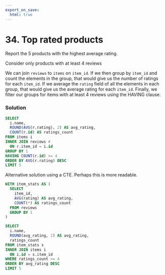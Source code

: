 ```yaml
---
export_on_save:
  html: true
---
```


# 34. Top rated products 

Report the 5 products with the highest average rating.

Consider only products with at least 4 reviews

We can join `reviews` to `items` on `item_id`.
If we then group by `item_id` and count the elements in the group, that would give us the number of ratings for each `item_id`.
If we average the `rating` field of all the elements in each group, that would give us the average rating for each `item_id`.
Finally, we filter our groups for items with at least 4 reviews using the HAVING clause.

### Solution 

```sql
SELECT 
  i.name,
  ROUND(AVG(r.rating), 2) AS avg_rating,
  COUNT(r.id) AS ratings_count
FROM items i
INNER JOIN reviews r
  ON r.item_id = i.id
GROUP BY 1
HAVING COUNT(r.id) >= 4
ORDER BY AVG(r.rating) DESC
LIMIT 5
```

Alternative solution using a CTE. Perhaps this is more readable.

```sql
WITH item_stats AS (
  SELECT 
    item_id,
    AVG(rating) AS avg_rating,
    COUNT(*) AS ratings_count
  FROM reviews
  GROUP BY 1
)

SELECT 
  i.name,
  ROUND(avg_rating, 2) AS avg_rating,
  ratings_count
FROM item_stats s   
INNER JOIN items i 
  ON i.id = s.item_id
WHERE ratings_count >= 4
ORDER BY avg_rating DESC
LIMIT 5
```